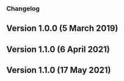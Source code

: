 ### Changelog

## Version 1.0.0 (5 March 2019)

## Version 1.1.0 (6 April 2021)

## Version 1.1.0 (17 May 2021)